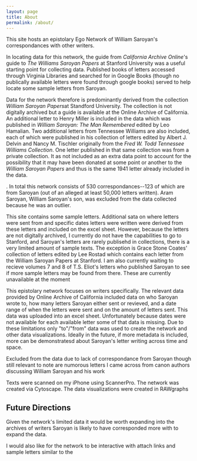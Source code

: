 ```yaml
---
layout: page
title: About
permalink: /about/
---
```


<p>This site hosts an epistolary Ego Network of William Saroyan's correspondances with other writers.</p>

<p>In locating data for this network, the guide from <em>California Archive Online</em>'s guide to <em>The Williams Saroyan Papers</em> at Stanford University was a useful starting point for collecting data. Published books of letters accessed through Virginia Libraries and searched for in Google Books (though no publically available letters were found through google books) served to help locate some sample letters from Saroyan.</p>

<p>Data for the network therefore is predominantly derived from the collection <em>William Saroyan Papers</em>at Standford University. The collection is not digitally archived but a guide is available at the Online Archive of California. An additional letter to Henry Miller is included in the data which was published in <em>William Saroyan: The Man Remembered</em> edited by Leo Hamalian. Two additional letters from Tennessee Williams are also included, each of which were published in his collection of letters edited by Albert J. Delvin and Nancy M. Tischler originally from the <em>Fred W. Todd Tennessee Williams Collection</em>. One letter published in that same collection was from a private collection. It as not included as an extra data point to account for the possibility that it may have been donated at some point or another to the <em>William Saroyan Papers</em> and thus is the same 1941 letter already included in the data.</p>. In total this network consists of 530 correspondances--123 of which are from Saroyan (out of an alleged at least 50,000 letters written). Aram Saroyan, William Saroyan's son, was excluded from the data collected because he was an outlier.</p>

<p>This site contains some sample letters. Additional sata on where letters were sent from and specific dates letters were written were derived from these letters and included on the excel sheet. However, because the letters are not digitally archived, I currently do not have the capabilities to go to Stanford, and Saroyan's letters are rarely publisehd in collections, there is a very limited amount of sample texts. The exception is Grace Stone Coates' collection of letters edited by Lee Rostad which contains each letter from the William Saroyan Papers at Stanford. I am also currently waiting to recieve volumes 7 and 8 of T.S. Eliot's letters who published Saroyan to see if more sample letters may be found from there. These are currently unavailable at the moment</p> 

<p>This epistolary network focuses on writers specifically. The relevant data provided by Online Archive of California included data on who Saroyan wrote to, how many letters Saroyan either sent or revieved, and a date range of when the letters were sent and on the amount of letters sent. This data was uploaded into an excel sheet. Unfortunately because dates were not available for each available letter some of that data is missing. Due to these limitations only "to"/"from" data was used to create the network and other data visualizations. Ideally in the future, if more metadata is included, more can be demonstratesd about Saroyan's letter writing across time and space.</p>

<p> Excluded from the data due to lack of correspondance from Saroyan though still relevant to note are numorous letters I came across from canon authors discussing William Saroyan and his work</p>

<p>Texts were scanned on my iPhone using ScannerPro. The network was created via Cytoscape. The data visualizations were created in RAWgraphs</p>

<h2>Future Directions</h2>
<p>Given the network's limited data it would be worth expanding into the archives of writers Saroyan is likely to have corresponded more with to expand the data.</p>
<p> I would also like for the network to be interactive with attach links and sample letters similar to the <href a="https://linkedjazz.org/network/"LinkedJazz></p> 




